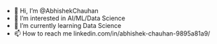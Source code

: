 - 👋 Hi, I’m @AbhishekChauhan
- 👀 I’m interested in AI/ML/Data Science
- 🌱 I’m currently learning Data Science
- 📫 How to reach me linkedin.com/in/abhishek-chauhan-9895a81a9/

<!---
AnonymouNew/AnonymouNew is a ✨ special ✨ repository because its `README.md` (this file) appears on your GitHub profile.
You can click the Preview link to take a look at your changes.
--->
